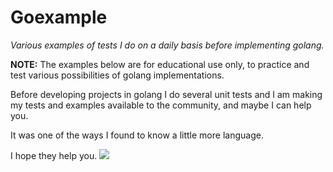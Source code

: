 # Goexample
*Various examples of tests I do on a daily basis before implementing golang.*

**NOTE:** The examples below are for educational use only, to practice and test various possibilities of golang implementations.

Before developing projects in golang I do several unit tests and I am making my tests and examples available to the community, and maybe I can help you.

It was one of the ways I found to know a little more language.

I hope they help you.
![](https://github.com/carlosdss22/goexample/blob/master/img/Golang.png)
